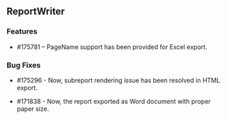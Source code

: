 ## ReportWriter

### Features

* \#175781 – PageName support has been provided for Excel export.

### Bug Fixes	

* \#175296 - Now, subreport rendering issue has been resolved in HTML export.

* \#171838 - Now, the report exported as Word document with proper paper size.
